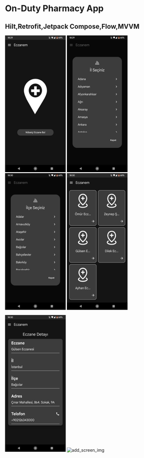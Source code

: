 # On-Duty Pharmacy App
## Hilt,Retrofit,Jetpack Compose,Flow,MVVM

<img src="https://raw.githubusercontent.com/emreyigit98/imageJson/master/pharmacyAppSS/main_screen.jpg" alt="add_screen_img" width="200" height="450"> 
<img src="https://raw.githubusercontent.com/emreyigit98/imageJson/master/pharmacyAppSS/city_screen.jpg" alt="add_screen_img" width="200" height="450"> <img src="https://raw.githubusercontent.com/emreyigit98/imageJson/master/pharmacyAppSS/86504065-4d0a-4105-a477-125656ed3f97.jpg" alt="add_screen_img" width="200" height="450"> <img src="https://github.com/emreyigit98/imageJson/blob/master/pharmacyAppSS/pharmacy_screen.jpg" alt="add_screen_img" width="200" height="450">

<img src="https://raw.githubusercontent.com/emreyigit98/imageJson/master/pharmacyAppSS/detail_screen.jpg" alt="add_screen_img" width="200" height="450"> <img src="https://github.com/emreyigit98/imageJson/blob/master/pharmacyAppSS/drawer_men%C3%BC.jpg" alt="add_screen_img" width="200" height="450">
